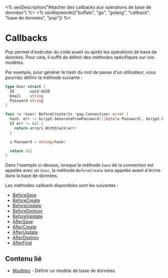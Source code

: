 <% seoDescription("Attacher des callbacks aux opérations de base de données") %>
<% seoKeywords(["buffalo", "go", "golang", "callback", "base de données", "pop"]) %>

# Callbacks

Pop permet d'exécuter du code avant ou après les opérations de base de données. Pour cela, il suffit de définir des méthodes spécifiques sur vos modèles.

Par exemple, pour générer le hash du mot de passe d'un utilisateur, vous pourriez définir la méthode suivante :

```go
type User struct {
  ID       uuid.UUID
  Email    string
  Password string
}

func (u *User) BeforeCreate(tx *pop.Connection) error {
  hash, err := bcrypt.GenerateFromPassword([]byte(u.Password), bcrypt.DefaultCost)
  if err != nil {
    return errors.WithStack(err)
  }

  u.Password = string(hash)

  return nil
}
```

Dans l'exemple ci-dessus, lorsque la méthode `Save` de la connection est appelée avec un `User`, la méthode `BeforeCreate` sera appelée avant d'écrire dans la base de données.

Les méthodes callback disponibles sont les suivantes :

* [BeforeSave](https://godoc.org/github.com/gobuffalo/pop#BeforeSaveable)
* [BeforeCreate](https://godoc.org/github.com/gobuffalo/pop#BeforeCreateable)
* [BeforeUpdate](https://godoc.org/github.com/gobuffalo/pop#BeforeUpdateable)
* [BeforeDestroy](https://godoc.org/github.com/gobuffalo/pop#BeforeDestroyable)
* [BeforeValidate](https://godoc.org/github.com/gobuffalo/pop#BeforeValidateable)
* [AfterSave](https://godoc.org/github.com/gobuffalo/pop#AfterSaveable)
* [AfterCreate](https://godoc.org/github.com/gobuffalo/pop#AfterCreateable)
* [AfterUpdate](https://godoc.org/github.com/gobuffalo/pop#AfterUpdateable)
* [AfterDestroy](https://godoc.org/github.com/gobuffalo/pop#AfterDestroyable)
* [AfterFind](https://godoc.org/github.com/gobuffalo/pop#AfterFindable)

## Contenu lié

* [Modèles](/fr/docs/db/models) - Définir un modèle de base de données.